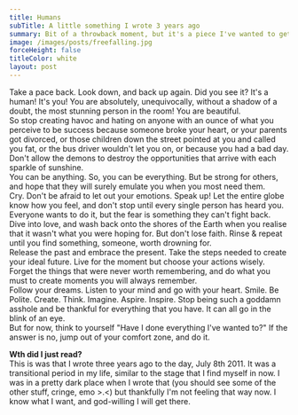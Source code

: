 ```yaml
---
title: Humans
subTitle: A little something I wrote 3 years ago
summary: Bit of a throwback moment, but it's a piece I've wanted to get off my phone for a while.
image: /images/posts/freefalling.jpg
forceHeight: false
titleColor: white
layout: post
---
```

Take a pace back. Look down, and back up again. Did you see it? It's a human! It's you! You are absolutely, unequivocally, without a shadow of a doubt, the most stunning person in the room! You are beautiful.    
So stop creating havoc and hating on anyone with an ounce of what you perceive to be success because someone broke your heart, or your parents got divorced, or those children down the street pointed at you and called you fat, or the bus driver wouldn't let you on, or because you had a bad day. Don't allow the demons to destroy the opportunities that arrive with each sparkle of sunshine.    
You can be anything. So, you can be everything. But be strong for others, and hope that they will surely emulate you when you most need them.    
Cry. Don't be afraid to let out your emotions. Speak up! Let the entire globe know how you feel, and don't stop until every single person has heard you. Everyone wants to do it, but the fear is something they can't fight back.    
Dive into love, and wash back onto the shores of the Earth when you realise that it wasn't what you were hoping for. But don't lose faith. Rinse & repeat until you find something, someone, worth drowning for.    
Release the past and embrace the present. Take the steps needed to create your ideal future. Live for the moment but choose your actions wisely. Forget the things that were never worth remembering, and do what you must to create moments you will always remember.    
Follow your dreams. Listen to your mind and go with your heart. Smile. Be Polite. Create. Think. Imagine. Aspire. Inspire. Stop being such a goddamn asshole and be thankful for everything that you have. It can all go in the blink of an eye.    
But for now, think to yourself "Have I done everything I've wanted to?" If the answer is no, jump out of your comfort zone, and do it.

**Wth did I just read?**    
This is was that I wrote three years ago to the day, July 8th 2011. It was a transitional period in my life, similar to the stage that I find myself in now. I was in a pretty dark place when I wrote that (you should see some of the other stuff, cringe, emo >.<) but thankfully I'm not feeling that way now. I know what I want, and god-willing I will get there.
